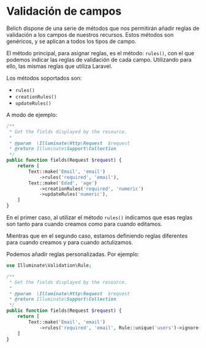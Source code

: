 # Validación de campos 

Belich dispone de una serie de métodos que nos permitirán añadir reglas de validación a los campos de nuestros recursos. Estos métodos son genéricos, y se aplican a todos los tipos de campo.

El método principal, para asignar reglas, es el método: `rules()`, con el que podemos indicar las reglas de validación de cada campo. Utilizando para ello, las mismas reglas que utiliza Laravel.

Los métodos soportados son:

- `rules()`
- `creationRules()`
- `updateRules()`

A modo de ejemplo:

```php
/**
 * Get the fields displayed by the resource.
 *
 * @param  \Illuminate\Http\Request  $request
 * @return Illuminate\Support\Collection
 */
public function fields(Request $request) {
    return [
        Text::make('Email', 'email')
            ->rules('required', 'email'),
        Text::make('Edad', 'age')
            ->creationRules('required', 'numeric')
            ->updateRules('numeric'),
    ]
}
```

En el primer caso, al utilizar el método `rules()` indicamos que esas reglas son tanto para cuando creamos como para cuando editamos.

Mientras que en el segundo caso, estamos definiendo reglas diferentes para cuando creamos y para cuando actulizamos.

Podemos añadir reglas personalizadas. Por ejemplo:

```php
use Illuminate\Validation\Rule;

/**
 * Get the fields displayed by the resource.
 *
 * @param  \Illuminate\Http\Request  $request
 * @return Illuminate\Support\Collection
 */
public function fields(Request $request) {
    return [
        Text::make('Email', 'email')
            ->rules('required', 'email', Rule::unique('users')->ignore($request->user()->id)),
    ]
}
```

